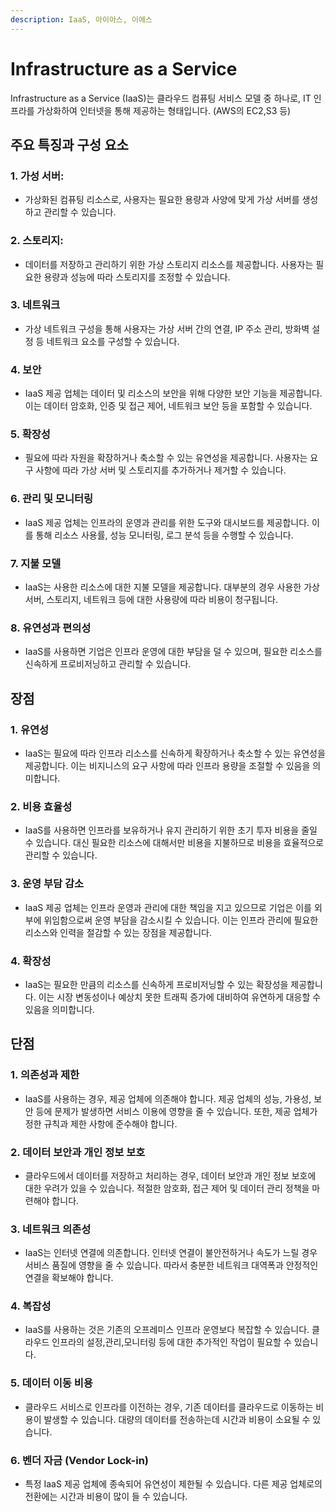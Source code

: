 ```yaml
---
description: IaaS, 아이아스, 이에스
---
```


# Infrastructure as a Service

Infrastructure as a Service (IaaS)는 클라우드 컴퓨팅 서비스 모델 중 하나로, IT 인프라를 가상화하여 인터넷을 통해 제공하는 형태입니다. (AWS의 EC2,S3 등)

## 주요 특징과 구성 요소

### 1. 가성 서버:

* &#x20;가상화된 컴퓨팅 리소스로, 사용자는 필요한 용량과 사양에 맞게 가상 서버를 생성하고 관리할 수 있습니다.

### 2. 스토리지:

* 데이터를 저장하고 관리하기 위한 가상 스토리지 리소스를 제공합니다. 사용자는 필요한 용량과 성능에  따라 스토리지를 조정할 수 있습니다.

### 3. 네트워크

* 가상 네트워크 구성을 통해 사용자는 가상 서버 간의 연결, IP 주소 관리, 방화벽 설정 등 네트워크 요소를 구성할 수 있습니다.

### 4. 보안

* IaaS 제공 업체는 데이터 및 리소스의 보안을 위해 다양한 보안 기능을 제공합니다. 이는 데이터 암호화, 인증 및 접근 제어, 네트워크 보안 등을 포함할 수 있습니다.

### 5. 확장성

* 필요에 따라 자원을 확장하거나 축소할 수 있는 유연성을 제공합니다. 사용자는 요구 사항에 따라 가상 서버 및 스토리지를 추가하거나 제거할 수 있습니다.

### 6. 관리 및 모니터링

* IaaS 제공 업체는 인프라의 운영과 관리를 위한 도구와 대시보드를 제공합니다. 이를 통해 리소스 사용률, 성능 모니터링, 로그 분석 등을 수행할 수 있습니다.

### 7. 지불 모델

* IaaS는 사용한 리소스에 대한 지불 모델을 제공합니다. 대부분의 경우 사용한 가상 서버, 스토리지, 네트워크 등에 대한 사용량에 따라 비용이 청구됩니다.

### 8. 유연성과 편의성

* IaaS를 사용하면 기업은 인프라 운영에 대한 부담을 덜 수 있으며, 필요한 리소스를 신속하게 프로비저닝하고 관리할 수 있습니다.

## 장점

### 1. 유연성

* IaaS는 필요에 따라 인프라 리소스를 신속하게 확장하거나 축소할 수 있는 유연성을 제공합니다. 이는 비지니스의 요구 사항에 따라 인프라 용량을 조절할 수 있음을 의미합니다.

### 2. 비용 효율성

* IaaS를 사용하면 인프라를 보유하거나 유지 관리하기 위한 초기 투자 비용을 줄일 수 있습니다. 대신 필요한 리소스에 대해서만 비용을 지불하므로 비용을 효율적으로 관리할 수 있습니다.

### 3. 운영 부담 감소

* IaaS 제공 업체는 인프라 운영과 관리에 대한 책임을 지고 있으므로 기업은 이를 외부에 위임함으로써 운영 부담을 감소시킬 수 있습니다. 이는 인프라 관리에 필요한 리소스와 인력을 절감할 수 있는 장점을 제공합니다.

### 4. 확장성

* IaaS는 필요한 만큼의 리소스를 신속하게 프로비저닝할 수 있는 확장성을 제공합니다. 이는 시장 변동성이나 예상치 못한 트래픽 증가에 대비하여 유연하게 대응할 수 있음을 의미합니다.

## 단점

### 1. 의존성과 제한

* IaaS를 사용하는 경우, 제공 업체에 의존해야 합니다. 제공 업체의 성능, 가용성, 보안 등에 문제가 발생하면 서비스 이용에 영향을 줄 수 있습니다. 또한, 제공 업체가 정한 규칙과 제한 사항에 준수해야 합니다.

### 2. 데이터 보안과 개인 정보 보호

* 클라우드에서 데이터를 저장하고 처리하는 경우, 데이터 보안과 개인 정보 보호에 대한 우려가 있을 수 있습니다. 적절한 암호화, 접근 제어 및 데이터 관리 정책을 마련해야 합니다.

### 3. 네트워크 의존성

* IaaS는 인터넷 연결에 의존합니다. 인터넷 연결이 불안전하거나 속도가 느릴 경우 서비스 품질에 영향을 줄 수 있습니다. 따라서 충분한 네트워크 대역폭과 안정적인 연결을 확보해야 합니다.

### 4. 복잡성

* IaaS를 사용하는 것은 기존의 오프레미스 인프라 운영보다 복잡할 수 있습니다. 클라우드 인프라의 설정,관리,모니터링 등에 대한 추가적인 작업이 필요할 수 있습니다.

### 5. 데이터 이동 비용

* 클라우드 서비스로 인프라를 이전하는 경우, 기존 데이터를 클라우드로 이동하는 비용이 발생할 수 있습니다. 대량의 데이터를 전송하는데 시간과 비용이 소요될 수 있습니다.

### 6. 벤더 자금 (Vendor Lock-in)

* 특정 IaaS 제공 업체에 종속되어 유연성이 제한될 수 있습니다. 다른 제공 업체로의 전환에는 시간과 비용이 많이 들 수 있습니다.
